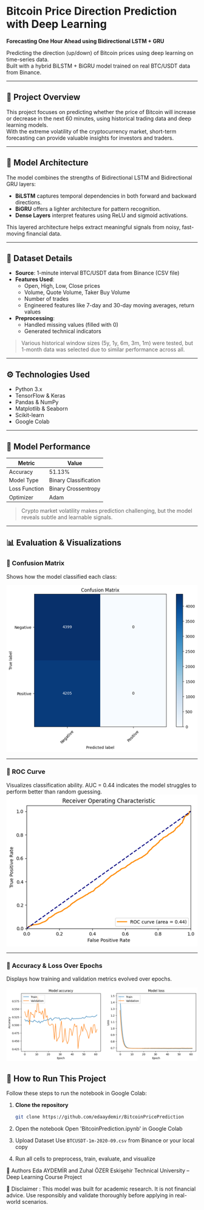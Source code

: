 # Bitcoin Price Direction Prediction with Deep Learning

**Forecasting One Hour Ahead using Bidirectional LSTM + GRU**

Predicting the direction (up/down) of Bitcoin prices using deep learning on time-series data.  
Built with a hybrid BiLSTM + BiGRU model trained on real BTC/USDT data from Binance.

---

## 📌 Project Overview

This project focuses on predicting whether the price of Bitcoin will increase or decrease in the next 60 minutes, using historical trading data and deep learning models.  
With the extreme volatility of the cryptocurrency market, short-term forecasting can provide valuable insights for investors and traders.

---

## 🧠 Model Architecture

The model combines the strengths of Bidirectional LSTM and Bidirectional GRU layers:

- **BiLSTM** captures temporal dependencies in both forward and backward directions.
- **BiGRU** offers a lighter architecture for pattern recognition.
- **Dense Layers** interpret features using ReLU and sigmoid activations.

This layered architecture helps extract meaningful signals from noisy, fast-moving financial data.

---

## 💾 Dataset Details

- **Source**: 1-minute interval BTC/USDT data from Binance (CSV file)
- **Features Used**:
  - Open, High, Low, Close prices
  - Volume, Quote Volume, Taker Buy Volume
  - Number of trades
  - Engineered features like 7-day and 30-day moving averages, return values
- **Preprocessing**:
  - Handled missing values (filled with 0)
  - Generated technical indicators

> Various historical window sizes (5y, 1y, 6m, 3m, 1m) were tested, but 1-month data was selected due to similar performance across all.

---

## ⚙️ Technologies Used

- Python 3.x  
- TensorFlow & Keras  
- Pandas & NumPy  
- Matplotlib & Seaborn  
- Scikit-learn  
- Google Colab  

---

## 🎯 Model Performance

| Metric             | Value    |
|--------------------|----------|
| Accuracy           | 51.13%   |
| Model Type         | Binary Classification |
| Loss Function      | Binary Crossentropy |
| Optimizer          | Adam     |

> Crypto market volatility makes prediction challenging, but the model reveals subtle and learnable signals.

---

## 📊 Evaluation & Visualizations

### 📌 Confusion Matrix
Shows how the model classified each class:

![Confusion Matrix](images/confusion_matrix.png)

---

### 📌 ROC Curve
Visualizes classification ability. AUC = 0.44 indicates the model struggles to perform better than random guessing.
![ROC Curve](images/roc_curve.png)

---

### 📌 Accuracy & Loss Over Epochs
Displays how training and validation metrics evolved over epochs.

![Training Accuracy & Loss](images/accuracy_loss.png)


## 🚀 How to Run This Project

Follow these steps to run the notebook in Google Colab:

1. **Clone the repository**
   ```bash
   git clone https://github.com/edaaydemir/BitcoinPricePrediction
   ```
 2. Open the notebook
Open 'BitcoinPrediction.ipynb' in Google Colab

 3. Upload Dataset
Use `BTCUSDT-1m-2020-09.csv` from Binance or your local copy

 4. Run all cells to preprocess, train, evaluate, and visualize

👥 Authors
Eda AYDEMİR and Zuhal ÖZER
Eskişehir Technical University – Deep Learning Course Project

📝 Disclaimer :
This model was built for academic research. It is not financial advice.
Use responsibly and validate thoroughly before applying in real-world scenarios.
